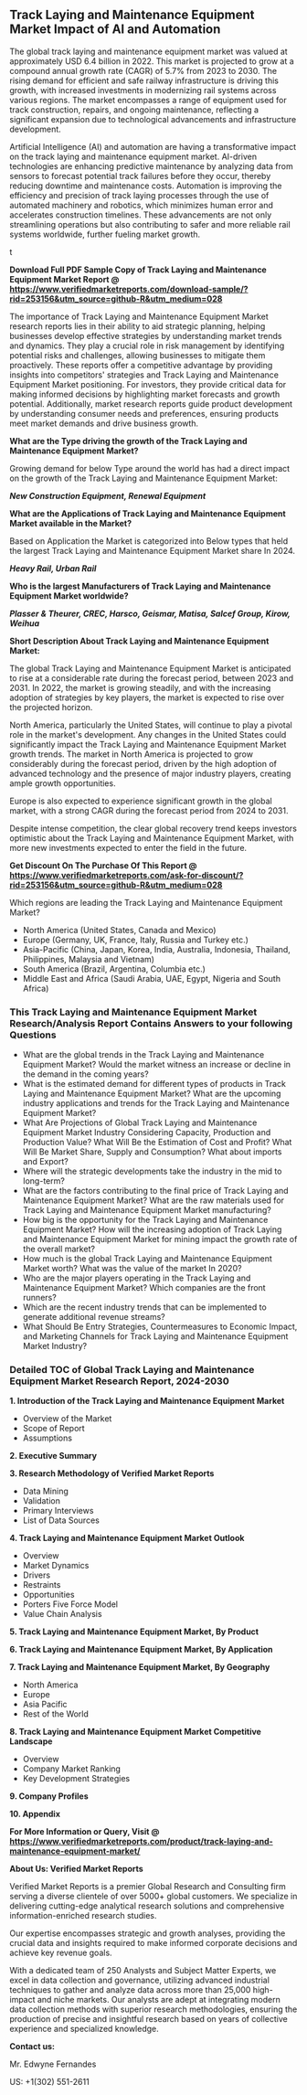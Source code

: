 <h2>Track Laying and Maintenance Equipment Market Impact of AI and Automation</h2><p>The global track laying and maintenance equipment market was valued at approximately USD 6.4 billion in 2022. This market is projected to grow at a compound annual growth rate (CAGR) of 5.7% from 2023 to 2030. The rising demand for efficient and safe railway infrastructure is driving this growth, with increased investments in modernizing rail systems across various regions. The market encompasses a range of equipment used for track construction, repairs, and ongoing maintenance, reflecting a significant expansion due to technological advancements and infrastructure development.</p><p>Artificial Intelligence (AI) and automation are having a transformative impact on the track laying and maintenance equipment market. AI-driven technologies are enhancing predictive maintenance by analyzing data from sensors to forecast potential track failures before they occur, thereby reducing downtime and maintenance costs. Automation is improving the efficiency and precision of track laying processes through the use of automated machinery and robotics, which minimizes human error and accelerates construction timelines. These advancements are not only streamlining operations but also contributing to safer and more reliable rail systems worldwide, further fueling market growth.</p>t</p><p id="" class=""><strong>Download Full PDF Sample Copy of Track Laying and Maintenance Equipment Market Report @ <a href="https://www.verifiedmarketreports.com/download-sample/?rid=253156&utm_source=github-R&utm_medium=028" target="_blank">https://www.verifiedmarketreports.com/download-sample/?rid=253156&utm_source=github-R&utm_medium=028</a></strong></p><p>The importance of&nbsp;Track Laying and Maintenance Equipment Market research reports lies in their ability to aid strategic planning, helping businesses develop effective strategies by understanding market trends and dynamics. They play a crucial role in risk management by identifying potential risks and challenges, allowing businesses to mitigate them proactively. These reports offer a competitive advantage by providing insights into competitors' strategies and Track Laying and Maintenance Equipment Market positioning. For investors, they provide critical data for making informed decisions by highlighting market forecasts and growth potential. Additionally, market research reports guide product development by understanding consumer needs and preferences, ensuring products meet market demands and drive business growth.</p><p><strong>What are the&nbsp;Type driving the growth of the Track Laying and Maintenance Equipment Market?</strong></p><p id="" class="">Growing demand for below Type around the world has had a direct impact on the growth of the Track Laying and Maintenance Equipment Market:</p><em><strong>New Construction Equipment, Renewal Equipment</strong></em></p><strong>What are the&nbsp;Applications&nbsp;of Track Laying and Maintenance Equipment Market available in the Market?</strong></p><p id="" class="">Based on Application the Market is categorized into Below types that held the largest Track Laying and Maintenance Equipment Market share In 2024.</p><em><strong>Heavy Rail, Urban Rail</strong></em></p><strong>Who is the largest Manufacturers of Track Laying and Maintenance Equipment Market worldwide?</strong></p><p><em><strong>Plasser & Theurer, CREC, Harsco, Geismar, Matisa, Salcef Group, Kirow, Weihua</strong></em></p><p id="" class=""><strong>Short Description About Track Laying and Maintenance Equipment Market:</strong></p><p>The global Track Laying and Maintenance Equipment Market is anticipated to rise at a considerable rate during the forecast period, between 2023 and 2031. In 2022, the market is growing steadily, and with the increasing adoption of strategies by key players, the market is expected to rise over the projected horizon.</p><p>North America, particularly the United States, will continue to play a pivotal role in the market's development. Any changes in the United States could significantly impact the Track Laying and Maintenance Equipment Market growth trends. The market in North America is projected to grow considerably during the forecast period, driven by the high adoption of advanced technology and the presence of major industry players, creating ample growth opportunities.</p><p>Europe is also expected to experience significant growth in the global market, with a strong CAGR during the forecast period from 2024 to 2031.</p><p>Despite intense competition, the clear global recovery trend keeps investors optimistic about the Track Laying and Maintenance Equipment Market, with more new investments expected to enter the field in the future.</p><p id="" class=""><strong>Get Discount On The Purchase Of This Report @ <a href="https://www.verifiedmarketreports.com/ask-for-discount/?rid=253156&utm_source=github-R&utm_medium=028" target="_blank">https://www.verifiedmarketreports.com/ask-for-discount/?rid=253156&utm_source=github-R&utm_medium=028</a></strong></p>Which regions are leading the Track Laying and Maintenance Equipment Market?</p><ul><li>North America (United States, Canada and Mexico)</li><li>Europe (Germany, UK, France, Italy, Russia and Turkey etc.)</li><li>Asia-Pacific (China, Japan, Korea, India, Australia, Indonesia, Thailand, Philippines, Malaysia and Vietnam)</li><li>South America (Brazil, Argentina, Columbia etc.)</li><li>Middle East and Africa (Saudi Arabia, UAE, Egypt, Nigeria and South Africa)</li></ul><h3 id="" class="">This Track Laying and Maintenance Equipment Market Research/Analysis Report Contains Answers to your following Questions</h3><ul><li>What are the global trends in the Track Laying and Maintenance Equipment Market? Would the market witness an increase or decline in the demand in the coming years?</li><li>What is the estimated demand for different types of products in Track Laying and Maintenance Equipment Market? What are the upcoming industry applications and trends for the Track Laying and Maintenance Equipment Market?</li><li>What Are Projections of Global Track Laying and Maintenance Equipment Market Industry Considering Capacity, Production and Production Value? What Will Be the Estimation of Cost and Profit? What Will Be Market Share, Supply and Consumption? What about imports and Export?</li><li>Where will the strategic developments take the industry in the mid to long-term?</li><li>What are the factors contributing to the final price of Track Laying and Maintenance Equipment Market? What are the raw materials used for Track Laying and Maintenance Equipment Market manufacturing?</li><li>How big is the opportunity for the Track Laying and Maintenance Equipment Market? How will the increasing adoption of Track Laying and Maintenance Equipment Market for mining impact the growth rate of the overall market?</li><li>How much is the global Track Laying and Maintenance Equipment Market worth? What was the value of the market In 2020?</li><li>Who are the major players operating in the Track Laying and Maintenance Equipment Market? Which companies are the front runners?</li><li>Which are the recent industry trends that can be implemented to generate additional revenue streams?</li><li>What Should Be Entry Strategies, Countermeasures to Economic Impact, and Marketing Channels for Track Laying and Maintenance Equipment Market Industry?</li></ul><h3 id="" class="">Detailed TOC of Global Track Laying and Maintenance Equipment Market Research Report, 2024-2030</h3><p id="" class=""><strong>1. Introduction of the Track Laying and Maintenance Equipment Market</strong></p><ul><li>Overview of the Market</li><li>Scope of Report</li><li>Assumptions</li></ul><p id="" class=""><strong>2. Executive Summary</strong></p><p id="" class=""><strong>3. Research Methodology of Verified Market Reports</strong></p><ul><li>Data Mining</li><li>Validation</li><li>Primary Interviews</li><li>List of Data Sources</li></ul><p id="" class=""><strong>4. Track Laying and Maintenance Equipment Market Outlook</strong></p><ul><li>Overview</li><li>Market Dynamics</li><li>Drivers</li><li>Restraints</li><li>Opportunities</li><li>Porters Five Force Model</li><li>Value Chain Analysis</li></ul><p id="" class=""><strong>5. Track Laying and Maintenance Equipment Market, By Product</strong></p><p id="" class=""><strong>6. Track Laying and Maintenance Equipment Market, By Application</strong></p><p id="" class=""><strong>7. Track Laying and Maintenance Equipment Market, By Geography</strong></p><ul><li>North America</li><li>Europe</li><li>Asia Pacific</li><li>Rest of the World</li></ul><p id="" class=""><strong>8. Track Laying and Maintenance Equipment Market Competitive Landscape</strong></p><ul><li>Overview</li><li>Company Market Ranking</li><li>Key Development Strategies</li></ul><p id="" class=""><strong>9. Company Profiles</strong></p><p id="" class=""><strong>10. Appendix</strong></p><p id="" class=""><strong>For More Information or Query, Visit @ <a href="https://www.verifiedmarketreports.com/product/track-laying-and-maintenance-equipment-market/" target="_blank">https://www.verifiedmarketreports.com/product/track-laying-and-maintenance-equipment-market/</a></strong></p><p id="" class=""><strong>About Us: Verified Market Reports</strong></p><p id="" class="">Verified Market Reports is a premier Global Research and Consulting firm serving a diverse clientele of over 5000+ global customers. We specialize in delivering cutting-edge analytical research solutions and comprehensive information-enriched research studies.</p><p id="" class="">Our expertise encompasses strategic and growth analyses, providing the crucial data and insights required to make informed corporate decisions and achieve key revenue goals.</p><p id="" class="">With a dedicated team of 250 Analysts and Subject Matter Experts, we excel in data collection and governance, utilizing advanced industrial techniques to gather and analyze data across more than 25,000 high-impact and niche markets. Our analysts are adept at integrating modern data collection methods with superior research methodologies, ensuring the production of precise and insightful research based on years of collective experience and specialized knowledge.</p><p id="" class=""><strong>Contact us:</strong></p><p id="" class="">Mr. Edwyne Fernandes</p><p id="" class="">US: +1(302) 551-2611</p>